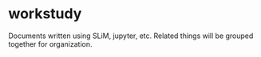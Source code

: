 # workstudy
Documents written using SLiM, jupyter, etc.
Related things will be grouped together for organization.
